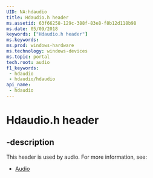 ```yaml
---
UID: NA:hdaudio
title: Hdaudio.h header
ms.assetid: 63f66258-129c-388f-83e8-f8b12d118b98
ms.date: 05/09/2018
keywords: ["Hdaudio.h header"]
ms.keywords: 
ms.prod: windows-hardware
ms.technology: windows-devices
ms.topic: portal
tech.root: audio
f1_keywords:
 - hdaudio
 - hdaudio/hdaudio
api_name:
 - hdaudio
---
```


# Hdaudio.h header


## -description

This header is used by audio. For more information, see:

- [Audio](../_audio/index.md)

